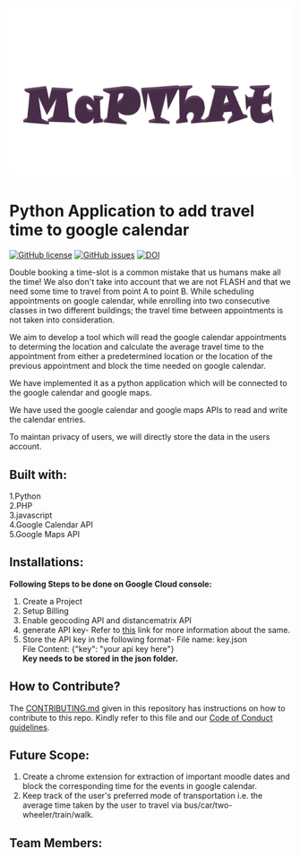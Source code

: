 <h1 align="center">
  <img src="https://github.com/SEProjGrp5/MapThat/blob/main/Images/MapThat.gif" width=800px height=300px>
</h1>

# Python Application to add travel time to google calendar

[![GitHub license](https://img.shields.io/github/license/SEProjGrp5/MapThat)](https://github.com/SEProjGrp5/MapThat/blob/main/LICENSE)
[![GitHub issues](https://img.shields.io/github/issues/SEProjGrp5/MapThat)](https://github.com/SEProjGrp5/MapThat/issues)
[![DOI](https://zenodo.org/badge/408263207.svg)](https://zenodo.org/badge/latestdoi/408263207)

Double booking a time-slot is a common mistake that us humans make all the time! We also don't take into account that we are not FLASH and that we need some time to travel from point A to point B. While scheduling appointments on google calendar, while enrolling into two consecutive classes in two different buildings; the travel time between appointments is not taken into consideration.

We aim to develop a tool which will read the google calendar appointments to determing the location and calculate the average travel time to the appointment from either a predetermined location or the location of the previous appointment and block the time needed on google calendar.

We have implemented it as a python application which will be connected to the google calendar and google maps. 

We have used the google calendar and google maps APIs to read and write the calendar entries.

To maintan privacy of users, we will directly store the data in the users account.

## Built with:
1.Python \
2.PHP \
3.javascript \
4.Google Calendar API \
5.Google Maps API

## Installations:

**Following Steps to be done on Google Cloud console:**
1. Create a Project 
2. Setup Billing 
3. Enable geocoding API and distancematrix API
4. generate API key-
    Refer to [this](https://developers.google.com/maps/documentation/geocoding/get-api-key) link for more information about the same.
6. Store the API key in the following format-
    File name: key.json \
    File Content: {"key": "your api key here"} \
    **Key needs to be stored in the json folder.**


## How to Contribute?
The [CONTRIBUTING.md](https://github.com/SEProjGrp5/MapThat/blob/main/CONTRIBUTING.md) given in this repository has instructions on how to contribute to this repo. Kindly refer to this file and our [Code of Conduct guidelines](https://github.com/SEProjGrp5/MapThat/blob/main/CODE_OF_CONDUCT.md).

## Future Scope:
1. Create a chrome extension for extraction of important moodle dates and block the corresponding time for the events in google calendar.
2. Keep  track of the user's preferred mode of transportation i.e. the average time taken by the user to travel via bus/car/two-wheeler/train/walk.

## Team Members:








